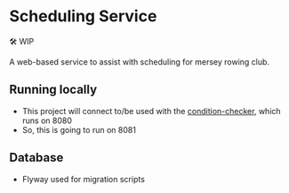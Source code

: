 # Scheduling Service

🛠️ WIP

A web-based service to assist with scheduling for mersey rowing club.

## Running locally
- This project will connect to/be used with the [condition-checker](https://github.com/AdelaideBaron/condition-checker), which runs on 8080
- So, this is going to run on 8081

## Database 
- Flyway used for migration scripts 